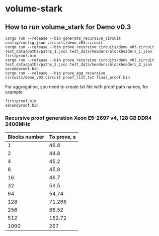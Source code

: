 # volume-stark

## How to run volume_stark for Demo v0.3
```
cargo run --release --bin generate_recursive_circuit config/config.json circuits/demo_v03.circuit
cargo run --release --bin prove_recursive circuits/demo_v03.circuit test_data/paths/paths_1.json test_data/headers/blockheaders_1.json firstproof.bin
cargo run --release --bin prove_recursive circuits/demo_v03.circuit test_data/paths/paths_2.json test_data/headers/blockheaders_2.json secondproof.bin
cargo run --release --bin prove_agg_recursive circuits/demo_v03.circuit proof_list.txt final_proof.bin     
```

For aggregation, you need to create txt file with proof path names, for example:
```
firstproof.bin
secondproof.bin
```

### Recursive proof generation Xeon E5-2697 v4, 128 GB DDR4 2400MHz

| Blocks number | To prove, s |
|---------------|-------------|
| 1             | 46.8        |
| 2             | 44.8        |
| 4             | 45.2        |
| 8             | 45.8        |
| 16            | 46.7        |
| 32            | 53.5        |
| 64            | 54.74       |
| 128           | 71.268      |
| 256           | 88.52       |
| 512           | 152.72      |
| 1000          | 267         |

